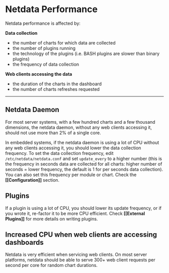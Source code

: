 # Netdata Performance

Netdata performance is affected by:

**Data collection**
- the number of charts for which data are collected
- the number of plugins running
- the technology of the plugins (i.e. BASH plugins are slower than binary plugins)
- the frequency of data collection

**Web clients accessing the data**
- the duration of the charts in the dashboard
- the number of charts refreshes requested

---

## Netdata Daemon

For most server systems, with a few hundred charts and a few thousand dimensions, the netdata daemon, without any web clients accessing it, should not use more than 2% of a single core.

In embedded systems, if the netdata daemon is using a lot of CPU without any web clients accessing it, you should lower the data collection frequency. To set the data collection frequency, edit `/etc/netdata/netdata.conf` and set `update_every` to a higher number (this is the frequency in seconds data are collected for all charts: higher number of seconds = lower frequency, the default is 1 for per seconds data collection). You can also set this frequency per module or chart. Check the **[[Configuration]]** section.

## Plugins

If a plugin is using a lot of CPU, you should lower its update frequency, or if you wrote it, re-factor it to be more CPU efficient. Check **[[External Plugins]]** for more details on writing plugins.

## Increased CPU when web clients are accessing dashboards

Netdata is very efficient when servicing web clients. On most server platforms, netdata should be able to serve 300+ web client requests per second per core for random chart durations.

